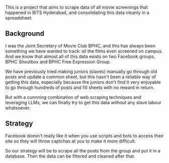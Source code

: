 
This is a project that aims to scrape data of all movie screenings that happened in BITS Hyderabad, and consolidating this data cleanly in a spreadsheet.

## Background
I was the Joint Secretary of Movie Club BPHC, and this has always been something we have wanted to track: all the films even screened on campus. And we know that almost all of this data exists on two Facebook groups, BPHC Shoutbox and BPHC Free Expression Group.

We have previously tried making juniors (slaves) manually go through old posts and update a common sheet, but this hasn't been a reliable way of getting this data, especially because the juniors don't find it very enjoyable to go through hundreds of posts and fill sheets with no reward in return.

But with a cunnning combination of web scraping techniques and leveraging LLMs, we can finally try to get this data without any slave labour whatsoever.

## Strategy
Facebook doesn't really like it when you use scripts and bots to access their site so they will throw captchas at you to make it more difficult.

So our strategy will be to scrape all the posts from the group and put it in a database. Then the data can be filtered and cleaned after that. 